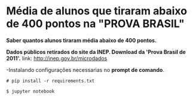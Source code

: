 # Média de alunos que tiraram abaixo de 400 pontos na "PROVA BRASIL"

**Saber quantos alunos tiraram média abaixo de 400 pontos.**

**Dados públicos retirados do site da INEP.
Download da 'Prova Brasil de 2011'.**
link:
http://inep.gov.br/microdados


-Instalando configurações necessarias no **prompt de comando**.
```
# pip install -r requirements.txt
```
```
$ jupyter notebook
```
